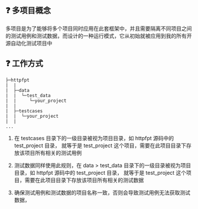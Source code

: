 ## ❓ 多项目概念

多项目是为了能够将多个项目同时应用在此套框架中，并且需要隔离不同项目之间的测试用例和测试数据，而设计的一种运行模式，它从初始就被应用到我的所有开源自动化测试项目中

## ❓ 工作方式

```text:no-line-numbers
├─httpfpt
|  |
|  ├─data
|  |  └─test_data
|  |     └─your_project
|  |
|  ├─testcases
|  |  └─your_project
|  |
...
```

1. 在 testcases 目录下的一级目录被视为项目目录，如 httpfpt 源码中的 test_project 目录， 就等于是 test_project
   这个项目，需要在此项目目录下存放该项目所有相关的测试用例

2. 测试数据同样使用此规则，在 data > test_data 目录下的一级目录被视为项目目录，如 httpfpt 源码中的 test_project 目录， 就等于是
   test_project 这个项目，需要在此项目目录下存放该项目所有相关的测试数据

3. 确保测试用例和测试数据的项目名称一致，否则会导致测试用例无法获取测试数据，


